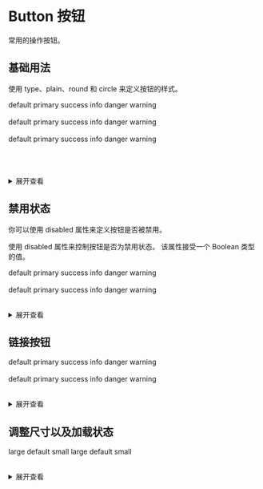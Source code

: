 # Button 按钮

常用的操作按钮。

## 基础用法

使用 type、plain、round 和 circle 来定义按钮的样式。

  <k-button>default</k-button>
  <k-button type="primary">primary </k-button>
  <k-button type="success">success</k-button>
  <k-button type="info">info</k-button>
  <k-button type="danger">danger </k-button>
  <k-button type="warning">warning</k-button>
  <br />
  <br />
  <k-button plain>default</k-button>
  <k-button plain type="primary">primary </k-button>
  <k-button plain type="success">success</k-button>
  <k-button plain type="info">info</k-button>
  <k-button plain type="danger">danger </k-button>
  <k-button plain type="warning">warning</k-button>
  <br />
  <br />
  <k-button round>default</k-button>
  <k-button round type="primary">primary </k-button>
  <k-button round type="success">success</k-button>
  <k-button round type="info">info</k-button>
  <k-button round type="danger">danger </k-button>
  <k-button round type="warning">warning</k-button>
  <br />
  <br />
  <k-button circle icon="cart-add-fill"></k-button>
  <k-button circle type="primary" icon="cart-add-fill"></k-button>
  <k-button circle type="success" icon="cart-add-fill"></k-button>
  <k-button circle type="info" icon="cart-add-fill"></k-button>
  <k-button circle type="danger" icon="cart-add-fill"></k-button>
  <k-button circle type="warning" icon="cart-add-fill"></k-button>
  <k-button circle size="large" icon="cart-add-fill"> </k-button>
  <k-button circle icon="cart-add-fill"> </k-button>
  <k-button circle size="small" icon="cart-add-fill"> </k-button>
  <br />
  <br />
  <details>
  <summary>展开查看</summary>

  ```vue
  <k-button>default</k-button>
  <k-button type="primary">primary </k-button>
  <k-button type="success">success</k-button>
  <k-button type="info">info</k-button>
  <k-button type="danger">danger </k-button>
  <k-button type="warning">warning</k-button>
  <br />
  <br />
  <k-button plain>default</k-button>
  <k-button plain type="primary">primary </k-button>
  <k-button plain type="success">success</k-button>
  <k-button plain type="info">info</k-button>
  <k-button plain type="danger">danger </k-button>
  <k-button plain type="warning">warning</k-button>
  <br />
  <br />
  <k-button round>default</k-button>
  <k-button round type="primary">primary </k-button>
  <k-button round type="success">success</k-button>
  <k-button round type="info">info</k-button>
  <k-button round type="danger">danger </k-button>
  <k-button round type="warning">warning</k-button>
  <br />
  <br />
  <k-button circle icon="cart-add-fill"></k-button>
  <k-button circle type="primary" icon="cart-add-fill"></k-button>
  <k-button circle type="success" icon="cart-add-fill"></k-button>
  <k-button circle type="info" icon="cart-add-fill"></k-button>
  <k-button circle type="danger" icon="cart-add-fill"></k-button>
  <k-button circle type="warning" icon="cart-add-fill"></k-button>
  <k-button circle size="large" icon="cart-add-fill"> </k-button>
  <k-button circle icon="cart-add-fill"> </k-button>
  <k-button circle size="small" icon="cart-add-fill"> </k-button>
  ```
  </details>

## 禁用状态

你可以使用 disabled 属性来定义按钮是否被禁用。

使用 disabled 属性来控制按钮是否为禁用状态。 该属性接受一个 Boolean 类型的值。

  <k-button disabled>default</k-button>
  <k-button disabled type="primary">primary </k-button>
  <k-button disabled type="success">success</k-button>
  <k-button disabled type="info">info</k-button>
  <k-button disabled type="danger">danger </k-button>
  <k-button disabled type="warning">warning</k-button>
  <br />
  <br />
  <k-button disabled plain>default</k-button>
  <k-button disabled plain type="primary">primary </k-button>
  <k-button disabled plain type="success">success</k-button>
  <k-button disabled plain type="info">info</k-button>
  <k-button disabled plain type="danger">danger </k-button>
  <k-button disabled plain type="warning">warning</k-button>
  <br />
  <br />
  <details>
  <summary>展开查看</summary>

  ```vue
  <k-button disabled>default</k-button>
  <k-button disabled type="primary">primary </k-button>
  <k-button disabled type="success">success</k-button>
  <k-button disabled type="info">info</k-button>
  <k-button disabled type="danger">danger </k-button>
  <k-button disabled type="warning">warning</k-button>
  <br />
  <br />
  <k-button disabled plain>default</k-button>
  <k-button disabled plain type="primary">primary </k-button>
  <k-button disabled plain type="success">success</k-button>
  <k-button disabled plain type="info">info</k-button>
  <k-button disabled plain type="danger">danger </k-button>
  <k-button disabled plain type="warning">warning</k-button>
  ```
  </details>

## 链接按钮

  <k-button link>default</k-button>
  <k-button link type="primary">primary </k-button>
  <k-button link type="success">success</k-button>
  <k-button link type="info">info</k-button>
  <k-button link type="danger">danger </k-button>
  <k-button link type="warning">warning</k-button>
  <br />
  <br />
  <k-button link disabled>default</k-button>
  <k-button link disabled type="primary">primary </k-button>
  <k-button link disabled type="success">success</k-button>
  <k-button link disabled type="info">info</k-button>
  <k-button link disabled type="danger">danger </k-button>
  <k-button link disabled type="warning">warning</k-button>
  <br />
  <br />
  <details>
  <summary>展开查看</summary>

  ```vue
  <k-button link>default</k-button>
  <k-button link type="primary">primary </k-button>
  <k-button link type="success">success</k-button>
  <k-button link type="info">info</k-button>
  <k-button link type="danger">danger </k-button>
  <k-button link type="warning">warning</k-button>
  <br />
  <br />
  <k-button link disabled>default</k-button>
  <k-button link disabled type="primary">primary </k-button>
  <k-button link disabled type="success">success</k-button>
  <k-button link disabled type="info">info</k-button>
  <k-button link disabled type="danger">danger </k-button>
  <k-button link disabled type="warning">warning</k-button>
  ```
  </details>

## 调整尺寸以及加载状态
  <k-button size="large">large </k-button>
  <k-button>default </k-button>
  <k-button size="small">small </k-button>
  <k-button size="large" loading>large </k-button>
  <k-button loading>default </k-button>
  <k-button size="small" loading>small </k-button>
  <br />
  <br />
  <details>
  <summary>展开查看</summary>

  ```vue
  <k-button size="large">large </k-button>
  <k-button>default </k-button>
  <k-button size="small">small </k-button>
  <k-button size="large" loading>large </k-button>
  <k-button loading>default </k-button>
  <k-button size="small" loading>small </k-button>
  ```
  </details>